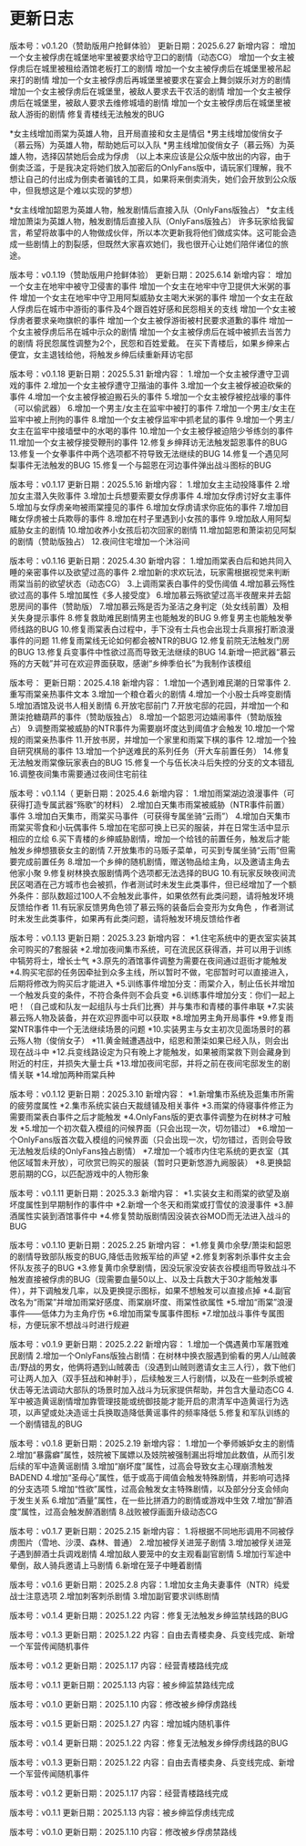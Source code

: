 # 更新日志

版本号：v0.1.20（赞助版用户抢鲜体验）
更新日期：2025.6.27
新增内容：
增加一个女主被俘虏在城堡地牢里被要求给守卫口的剧情（动态CG）
增加一个女主被俘虏后在城里被租给酒馆老板打工的剧情
增加一个女主被俘虏后在城堡里被吊起来打的剧情
增加一个女主被俘虏后再城堡里被要求在宴会上舞剑娱乐对方的剧情
增加一个女主被俘虏后在城堡里，被敌人要求去干农活的剧情
增加一个女主被俘虏后在城堡里，被敌人要求去维修城墙的剧情
增加一个女主被俘虏后在城堡里被敌人游街的剧情
修复青楼线无法触发的BUG

*女主线增加雨棠为英雄人物，且开局直接和女主是情侣
*男主线增加俊俏女子（慕云殇）为英雄人物，帮助她后可以入队
*男主线增加俊俏女子（慕云殇）为英雄人物，选择囚禁她后会成为俘虏
（以上本来应该是公众版中放出的内容，由于倒卖泛滥，于是我决定将她们放入加密后的OnlyFans版中，请玩家们理解，我不想让自己的付出成为倒卖者骗钱的工具，如果将来倒卖消失，她们会开放到公众版中，但我想这是个难以实现的梦想）

*女主线增加韶恩为英雄人物，触发剧情后直接入队（OnlyFans版独占）
*女主线增加萧柒为英雄人物，触发剧情后直接入队（OnlyFans版独占）
许多玩家给我留言，希望将故事中的人物做成伙伴，所以本次更新我将他们做成实体。这可能会造成一些剧情上的割裂感，但既然大家喜欢她们，我也很开心让她们陪伴诸位的旅途。

版本号：v0.1.19（赞助版用户抢鲜体验）
更新日期：2025.6.14
新增内容：
增加一个女主在地牢中被守卫侵害的事件
增加一个女主在地牢中守卫提供大米粥的事件
增加一个女主在地牢中守卫用阿梨威胁女主喝大米粥的事件
增加一个女主在敌人俘虏后在城市中游街的事件及4个跟百姓好感和民怨相关的支线
增加一个女主被俘虏者要求亲吻旗帜的事件
增加一个女主被俘游街被村民要求道歉的事件
增加一个女主被俘虏后吊在城中示众的剧情
增加一个女主被俘虏后在城中被抓去当苦力的剧情
将民怨属性调整为2个，民怨和百姓爱戴。
在买下青楼后，如果乡绅来占便宜，女主退钱给他，将触发乡绅后续重新拜访宅邸

版本号：v0.1.18
更新日期：2025.5.31
新增内容：
1.增加一个女主被俘遭守卫调戏的事件
2.增加一个女主被俘遭守卫揩油的事件
3.增加一个女主被俘被迫砍柴的事件
4.增加一个女主被俘被迫搬石头的事件
5.增加一个女主被俘被挖战壕的事件（可以偷武器）
6.增加一个男主/女主在监牢中被打的事件
7.增加一个男主/女主在监牢中被上刑拘的事件
8.增加一个女主被俘监牢中抓老鼠的事件
9.增加一个男主/女主在监牢中接墙壁中的水喝的事件
10.增加一个女主被俘被迫陪少爷练剑的事件
11.增加一个女主被俘接受鞭刑的事件
12.修复乡绅拜访无法触发韶恩事件的BUG
13.修复一个女拳事件中两个选项都不符导致无法继续的BUG
14.修复一个遇见阿梨事件无法触发的BUG
15.修复一个与韶恩在河边事件弹出战斗图标的BUG

版本号：v0.1.17
更新日期：2025.5.16
新增内容：
1.增加女主主动投降事件
2.增加女主潜入失败事件
3.增加士兵想要索要女俘虏事件
4.增加女俘虏讨好女主事件
5.增加与女俘虏亲吻被雨棠撞见的事件
6.增加女俘虏请求你庇佑的事件
7.增加目睹女俘虏被士兵欺辱的事件
8.增加在村子里遇到小女孩的事件
9.增加敌人用阿梨威胁女主的剧情
10.增加收养小女孩后初次回家的剧情
11.增加韶恩和萧柒初见阿梨的剧情（赞助版独占）
12.夜间住宅增加一个沐浴间

版本号：v0.1.16
更新日期：2025.4.30
新增内容：
1.增加雨棠表白后和她共同入睡的亲密事件以及欲望过高的事件
2.增加新的求欢玩法，玩家需根据视觉来判断雨棠当前的欲望状态（动态CG）
3.上调雨棠表白事件的受伤阈值
4.增加慕云殇性欲过高的事件
5.增加属性《多人接受度》
6.增加慕云殇欲望过高半夜醒来并去韶恩房间的事件（赞助版）
7.增加慕云殇是否为圣洁之身判定（处女线前置）及相关失身提示事件
8.修复救助难民剧情男主也能触发的BUG
9.修复男主也能触发拳师线路的BUG
10.修复雨棠表白过程中，手下没有士兵也会出现士兵禀报打断浪漫事件的问题
11.修复雨棠线无论如何都会被NTR的BUG
12.修复前院无法触发门房的BUG
13.修复兵变事件中性欲过高而导致无法继续的BUG
14.新增一把武器“慕云殇的方天戟”并可在欢迎界面获取，感谢“乡绅季伯长”为我制作该模组

版本号：
更新日期：2025.4.18
新增内容：
1.增加一个遇到难民潮的日常事件
2.重写雨棠亲热事件文本
3.增加一个粮仓着火的剧情
4.增加一个小股士兵哗变剧情
5.增加酒馆及说书人相关剧情
6.开放宅邸前门
7.开放宅邸的花园，并增加一个和萧柒抢糖葫芦的事件（赞助版独占）
8.增加一个韶恩河边嬉闹事件（赞助版独占）
9.调整雨棠被威胁的NTR事件为需要崩坏度达到阈值才会触发
10.增加一个常规的雨棠亲热事件
11.开放书房，并增加一个家里和雨棠下棋的事件
12.增加一个独自研究棋局的事件
13.增加一个护送难民的系列任务（开大车前置任务）
14.修复无法触发雨棠像玩家表白的BUG
15.修复一个与伍长决斗后失控的分支的文本错乱
16.调整夜间集市需要通过夜间住宅前往

版本号：v0.1.14（
更新日期：2025.4.6
新增内容：
1.增加雨棠湖边浪漫事件（可获得打造专属武器“殇歌”的材料）
2.增加白天集市雨棠被威胁（NTR事件前置）事件
3.增加白天集市，雨棠买马事件（可获得专属坐骑“云雨”）
4.增加白天集市雨棠买零食和小玩偶事件
5.增加在宅邸可换上已买的服装，并在日常生活中显示相应的立绘
6.买下青楼的乡绅威胁剧情，增加一个给钱的前置任务，触发后才能触发乡绅想猥亵女主的剧情
7.开放集市的马贩子菜单，可买到专属坐骑“云雨”但需要完成前置任务
8.增加一个乡绅的随机剧情，赠送物品给主角，以及邀请主角去他家小聚
9.修复树林换衣服剧情两个选项都无法选择的BUG
10.有玩家反映夜间流民区喝酒在己方城市也会被抓，作者测试时未发生此类事件，但已经增加了一个额外条件：部队数超过100人不会触发此事件，如果依然有此类问题，请将触发环境反馈给作者
11.有玩家反馈男角色领了慕云殇的装备后会变形为女角色 ，作者测试时未发生此类事件，如果再有此类问题，请将触发环境反馈给作者

版本号：v0.1.13
更新日期：2025.3.23
新增内容：
*1.住宅系统中的更衣室实装其余可购买的7套服装
*2.增加夜间集市系统，可在流民区获得酒，并可以用于训练中犒劳将士，增长士气
*3.原先的酒馆事件调整为需要在夜间通过逛街才能触发
*4.购买宅邸的任务因牵扯到众多主线，所以暂时不做，宅邸暂时可以直接进入，后期将修改为购买后才能进入
*5.训练事件增加分支：雨棠介入，制止伍长并增加一个触发兵变的条件，不符合条件则不会兵变
*6.训练事件增加分支：你们一起上吧！（自己或和队友一起组队与士兵们比赛）并与集市和青楼的事件串联
*7.实装慕云殇人物及装备，并在欢迎界面中可以获取
*8.增加男主角开局事件
*9.修复雨棠NTR事件中一个无法继续场景的问题
*10.实装男主与女主初次见面场景时的慕云殇人物（俊俏女子）
*11.黄金贼遭遇战中，绍恩和萧柒如果已经入队，则会出现在战斗中
*12.兵变线路设定为只有晚上才能触发，如果被雨棠救下则会藏身到附近的村庄，并损失大量士兵
*13.增加夜间宅邸，并将之前在夜间宅邸发生的剧情关联
*14.增加两种雨棠兵种

版本号：v0.1.12
更新日期：2025.3.10
新增内容：
*1.新增集市系统及逛集市所需的疲劳度属性
*2.集市系统实装白天裁缝铺及相关事件
*3.雨棠的侍寝事件修正为需要雨棠表白事件之后才能触发
*4.OnlyFans版的更衣事件调整为在树林才可触发
*5.增加一个初次载入模组的问候界面（只会出现一次，切勿错过）
*6.增加一个OnlyFans版首次载入模组的问候界面（只会出现一次，切勿错过，否则会导致无法触发后续的OnlyFans独占剧情）
*7.增加一个城市内住宅系统的更衣室（其他区域暂未开放），可欣赏已购买的服装（暂时只更新悠游九阙服装）
*8.更换韶恩前期的CG，以匹配游戏中的人物形象

版本号：v0.1.11
更新日期：2025.3.3
新增内容：
*1.实装女主和雨棠的欲望及崩坏度属性到早期制作的事件中
*2.新增一个冬天和雨棠或打雪仗的浪漫事件
*3.醉酒属性实装到酒馆事件中
*4.修复赞助版剧情因没装衣谷MOD而无法进入战斗的BUG

版本号：v0.1.10
更新日期：2025.2.25
新增内容：
*1.修复黄巾余孽/萧柒和韶恩的剧情导致部队叛变的BUG,降低击败叛军给的声望
*2.修复刺客刺杀事件女主会怀队友孩子的BUG
*3.修复黄巾余孽剧情，因没玩家没安装衣谷模组而导致战斗不触发直接被俘虏的BUG（现需要血量50以上、以及士兵数大于30才能触发事件），并下调触发几率，以及更换提示图标，如果不想触发可以直接点掉
*4.副官改名为“雨棠”并增加雨棠好感度、雨棠崩坏度、雨棠性欲属性
*5.增加“雨棠”浪漫事件——低体力为主角疗伤
*6.增加雨棠专属事件图标
*7.增加战斗事件专属图标，方便玩家不想战斗时进行规避

版本号：v0.1.9
更新日期：2025.2.22
新增内容：
1.增加一个偶遇黄巾军屠戮难民剧情
2.增加一个OnlyFans版独占剧情：在树林中换衣服遇到偷看的男人/山贼袭击/野战的男女，他俩将遇到山贼袭击（没遇到山贼则邀请女主三人行），救下他们可让两人加入（双手狂战和神射手），后续触发三人行剧情，以及在一些刺杀或被伏击等无法调动大部队的场景时加入战斗为玩家提供帮助，并包含大量动态CG
4.军中被造黄谣剧情增加靠管理技能或统御技能才能开启的肃清军中造黄谣行为选项，以声望或处决造谣士兵换取造降低黄谣事件的频率降低
5.修复和军队训练的一个剧情错乱的BUG

版本号：v0.1.8
更新日期：2025.2.19
新增内容：
1.增加一个拳师嫉妒女主的剧情
2.增加“暴露癖”属性，妓院被下属嫖以及妓院被强制漏出将增加此数值，从而引发后续的军中造黄谣剧情
3.增加“崩坏度”属性，过高会导致女主心理崩溃触发BADEND
4.增加“圣母心”属性，低于或高于阈值会触发特殊剧情，并影响可选择的分支选项
5.增加“性欲”属性，过高会触发女主特殊剧情，以及部分分支会倾向于发生关系
6.增加“酒量”属性，在一些比拼酒力的剧情或游戏中生效
7.增加“醉酒度”属性，过高会触发醉酒剧情
8.战败被俘画面升级动态CG

版本号：v0.1.7
更新日期：2025.2.15
新增内容：
1.将根据不同地形调用不同被俘虏图片（雪地、沙漠、森林、普通）
2.增加被俘关进笼子剧情
3.增加被俘关进笼子遇到醉酒士兵调戏剧情
4.增加敌人要笼中的女主观看副官剧情
5.增加行军途中晕倒，敌人骑兵邀请上马剧情
6.新增在笼子中睡着剧情

版本号：v0.1.6
更新日期：2025.2.8 
内容：1.增加女主角夫妻事件（NTR）纯爱战士注意选项
2.增加刺客刺杀剧情
3.增加副官要求训练剧情

版本号：v0.1.4
更新日期：2025.1.22 
内容：修复无法触发乡绅监禁线路的BUG

版本号：v0.1.3
更新日期：2025.1.22 
内容：自由去青楼卖身、兵变线完成、新增一个军营传闻随机事件

版本号：v0.1.2
更新日期：2025.1.17 
内容：经营青楼路线完成

版本号：v0.1.1
更新日期：2025.1.13 
内容：被乡绅监禁路线完成

版本号：v0.1.0
更新日期：2025.1.10 
内容：修改被乡绅俘虏路线

版本号：v0.1.5
更新日期：2025.1.27 
内容：增加城内随机事件

版本号：v0.1.4
更新日期：2025.1.22 
内容：修复无法触发乡绅俘虏线路的BUG

版本号：v0.1.3
更新日期：2025.1.22 
内容：自由去青楼卖身、兵变线完成、新增一个军营传闻随机事件

版本号：v0.1.2
更新日期：2025.1.17 
内容：经营青楼路线完成

版本号：v0.1.1
更新日期：2025.1.13 
内容：被乡绅监俘虏线完成

版本号：v0.1.0
更新日期：2025.1.10 
内容：修改被乡俘虏禁路线
